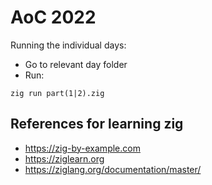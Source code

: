 # AoC 2022

Running the individual days:

- Go to relevant day folder
- Run:

```
zig run part(1|2).zig
```

## References for learning zig

- https://zig-by-example.com
- https://ziglearn.org
- https://ziglang.org/documentation/master/
